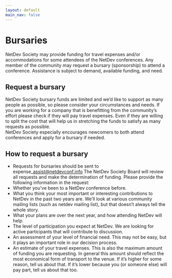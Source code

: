 ```yaml
---
layout: default
main_nav: false
---
```


  
# Bursaries

NetDev Society may provide funding for travel expenses and/or accommodations for some attendees of the NetDev conferences. Any member of the community may request a bursary (sponsorship) to attend a conference. Assistance is subject to demand, available funding, and need.

## Request a bursary

NetDev Society bursary funds are limited and we’d like to support as many people as possible, so please consider your circumstances and needs. If you are working for a company that is benefitting from the community’s effort please check if they will pay travel expenses. Even if they are willing to split the cost that will help us in stretching the funds to satisfy as many requests as possible.  
NetDev Society especially encourages newcomers to both attend conferences and apply for a bursary if needed.

## How to request a bursary

- Requests for bursaries should be sent to expense\_assist@netdevconf.info The
  NetDev Society Board will review all requests and make the determination of
  funding. Please provide the following information in the request:
- Whether you’ve been to a NetDev conference before.
- What you think your most important or interesting contributions to  NetDev in
  the past two years are. We’ll look at various community mailing lists (such
  as netdev mailing list), but that doesn’t always tell the whole story.
- What your plans are over the next year, and how attending NetDev will help.
- The level of participation you expect at NetDev. We are looking for active
  participants that will contribute to discussion.
- An assessment of your level of financial need. This may not be easy, but it
  plays an important role in our decision process.
- An estimate of your travel expenses. This is also the maximum amount of
  funding you are requesting. In general this amount should reflect the most
  economical form of transport to the venue. If it’s higher for some reason,
  tell us about that. If it’s lower because you (or someone else) will pay
  part, tell us about that too.
